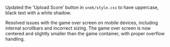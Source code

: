 Updated the 'Upload Score' button in `snek/style.css` to have uppercase, black text with a white shadow.

Resolved issues with the game over screen on mobile devices, including internal scrollbars and incorrect sizing. The game over screen is now centered and slightly smaller than the game container, with proper overflow handling.